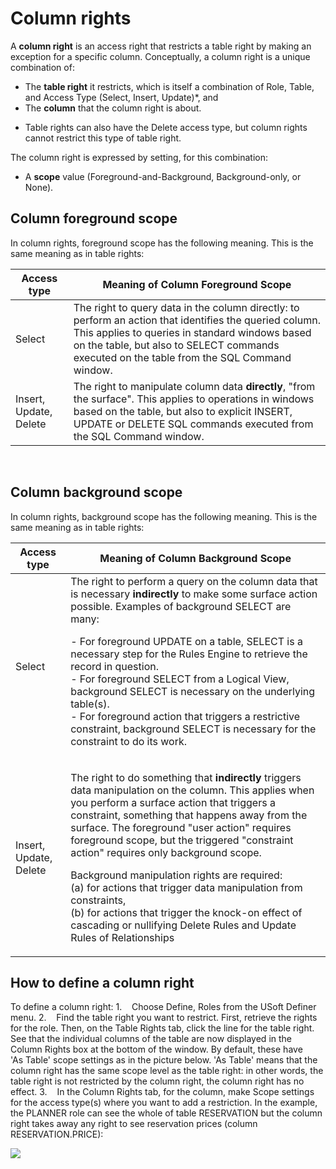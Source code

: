 # Column rights

A **column right** is an access right that restricts a table right by making an exception for a specific column.
Conceptually, a column right is a unique combination of:

- The **table right** it restricts, which is itself a combination of Role, Table, and Access Type (Select, Insert, Update)*, and
- The **column** that the column right is about.

* Table rights can also have the Delete access type, but column rights cannot restrict this type of table right.

The column right is expressed by setting, for this combination:

- A **scope** value (Foreground-and-Background, Background-only, or None).

## Column foreground scope

In column rights, foreground scope has the following meaning. This is the same meaning as in table rights:

|**Access type**|**Meaning of Column Foreground Scope**|
|--------|--------|
|Select  |The right to query data in the column directly: to perform an action that identifies the queried column. This applies to queries in standard windows based on the table, but also to SELECT commands executed on the table from the SQL Command window.|
|Insert, Update, Delete|The right to manipulate column data **directly**, "from the surface". This applies to operations in windows based on the table, but also to explicit INSERT, UPDATE or DELETE SQL commands executed from the SQL Command window.|



 

## Column background scope

In column rights, background scope has the following meaning. This is the same meaning as in table rights:

|**Access type**|**Meaning of Column Background Scope**|
|--------|--------|
|Select  |The right to perform a query on the column data that is necessary **indirectly** to make some surface action possible. Examples of background SELECT are many:			<p>- For foreground UPDATE on a table, SELECT is a necessary step for the Rules Engine to retrieve the record in question.<br/>- For foreground SELECT from a Logical View, background SELECT is necessary on the underlying table(s).<br/>- For foreground action that triggers a restrictive constraint, background SELECT is necessary for the constraint to do its work.<br/></p>|
|Insert, Update, Delete|<p>The right to do something that **indirectly** triggers data manipulation on the column. This applies when you perform a surface action that triggers a constraint, something that happens away from the surface. The foreground "user action" requires foreground scope, but the triggered "constraint action" requires only background scope.</p><p>Background manipulation rights are required:<br/>			(a) for actions that trigger data manipulation from constraints,<br/>			(b) for actions that trigger the knock-on effect of cascading or nullifying Delete Rules and Update Rules of Relationships</p>|



## How to define a column right

To define a column right:
1.    Choose Define, Roles from the USoft Definer menu.
2.    Find the table right you want to restrict. First, retrieve the rights for the role. Then, on the Table Rights tab, click the line for the table right. See that the individual columns of the table are now displayed in the Column Rights box at the bottom of the window. By default, these have 'As Table' scope settings as in the picture below. 'As Table' means that the column right has the same scope level as the table right: in other words, the table right is not restricted by the column right, the column right has no effect.
3.    In the Column Rights tab, for the column, make Scope settings for the access type(s) where you want to add a restriction. In the example, the PLANNER role can see the whole of table RESERVATION but the column right takes away any right to see reservation prices (column RESERVATION.PRICE):

![](/api/Authorisation%20and%20access/Roles/assets/bc7499b3-635b-42d6-9281-bf09a2be1462.png)

 

 

 

 

 

 

 

 

 

 

 

 

 

 